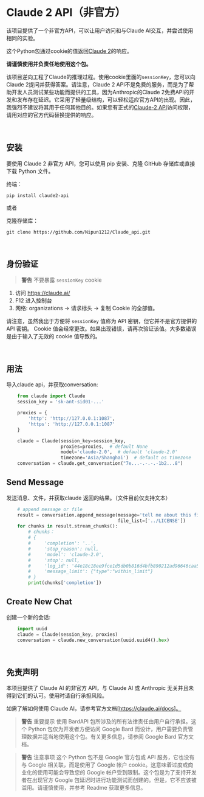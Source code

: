 # Claude 2 API（非官方）

该项目提供了一个非官方API，可以让用户访问和与Claude AI交互，并尝试使用相同的实验。

这个Python包通过cookie的值返回[Claude 2](https://claude.ai/)的响应。

**请谨慎使用并负责任地使用这个包。**

该项目逆向工程了Claude的推理过程。使用cookie里面的`sessionKey`，您可以向Claude 2提问并获得答案。请注意，Claude 2 API不是免费的服务，而是为了帮助开发人员测试某些功能而提供的工具，因为Anthropic的Claude 2免费API的开发和发布存在延迟。它采用了轻量级结构，可以轻松适应官方API的出现。因此，我强烈不建议将其用于任何其他目的。如果您有正式的[Claude-2 API](https://www.anthropic.com/index/claude-2)访问权限，请用对应的官方代码替换提供的响应。

<br>

## 安装

要使用 Claude 2 非官方 API，您可以使用 pip 安装、克隆 GitHub 存储库或直接下载 Python 文件。

终端：

    pip install claude2-api
    
或者

克隆存储库：

    git clone https://github.com/Nipun1212/Claude_api.git


<br>

## 身份验证
> **警告** 不要暴露 `sessionKey` cookie 
1. 访问 https://claude.ai/
2. F12 进入控制台
3. 网络: organizations → 请求标头 → 复制 Cookie 的全部值。

请注意，虽然我出于方便将 `sessionKey` 值称为 API 密钥，但它并不是官方提供的 API 密钥。
Cookie 值会经常更改。如果出现错误，请再次验证该值。大多数错误是由于输入了无效的 cookie 值导致的。

<br>

## 用法

导入claude api，并获取conversation:

```python
    from claude import Claude
    session_key = 'sk-ant-sid01-...'

    proxies = {
        'http': 'http://127.0.0.1:1087',
        'https': 'http://127.0.0.1:1087'
    }

    claude = Claude(session_key=session_key,
                    proxies=proxies,  # default None
                    model='claude-2.0',  # default 'claude-2.0'
                    timezone='Asia/Shanghai')  # default os timezone
    conversation = claude.get_conversation("7e...-.-.-.-1b2...8")

```


## Send Message

发送消息、文件，并获取claude 返回的结果。（文件目前仅支持文本）

```python
    # append message or file
    result = conversation.append_message(message='tell me about this file',
                                         file_list=['../LICENSE'])
    for chunks in result.stream_chunks():
        # chunks：
        # {
        #     'completion': '..',
        #     'stop_reason': null,
        #     'model': 'claude-2.0',
        #     'stop': null,
        #     'log_id': '44e18c18ee9fce1d5db0b816d4bfb890212ad96646caa507f307bc6f4e3c3629',
        #     'message_limit': {"type":"within_limit"}
        # }
        print(chunks['completion'])
```

## Create New Chat

创建一个新的会话:

```python
    import uuid
    claude = Claude(session_key, proxies)
    conversation = claude.new_conversation(uuid.uuid4().hex)
```

<br>

## 免责声明

本项目提供了 Claude AI 的非官方 API，与 Claude AI 或 Anthropic 无关并且未得到它们的认可。使用时请自行承担风险。

如需了解如何使用 Claude AI，请参考官方文档[https://claude.ai/docs]。


> **警告** 重要提示
  使用 BardAPI 包所涉及的所有法律责任由用户自行承担。这个 Python 包仅为开发者方便访问 Google Bard 而设计，用户需要负责管理数据并适当地使用这个包。有关更多信息，请参阅 Google Bard 官方文档。

> **警告** 注意事项
这个 Python 包不是 Google 官方包或 API 服务，它也没有与 Google 相关联，而是使用了 Google 帐户 cookie。这意味着过度或商业化的使用可能会导致您的 Google 帐户受到限制。这个包是为了支持开发者在出现官方 Google 包延迟时进行功能测试而创建的。但是，它不应该被滥用。请谨慎使用，并参考 Readme 获取更多信息。